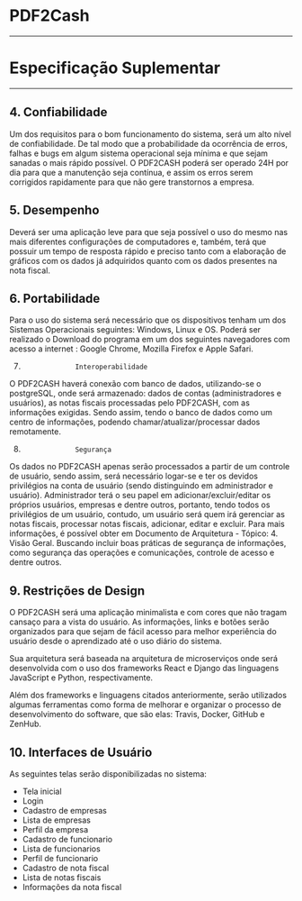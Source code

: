 # PDF2Cash
***
# Especificação Suplementar
***

## 4. Confiabilidade
Um dos requisitos para o bom funcionamento do sistema, será um alto nível de confiabilidade. De tal modo que a probabilidade da ocorrência de erros, falhas e bugs em algum sistema operacional seja mínima e que sejam sanadas o mais rápido possível.
O PDF2CASH poderá ser operado 24H por dia para que a manutenção seja contínua, e assim os erros serem corrigidos rapidamente para que não gere transtornos a empresa.

## 5. Desempenho
Deverá ser uma aplicação leve para que seja possível o uso do mesmo nas mais diferentes configurações de computadores e, também, terá que possuir um tempo de resposta rápido e preciso tanto com a elaboração de gráficos com os dados já adquiridos quanto com os dados presentes na nota fiscal.

## 6. Portabilidade
Para o uso do sistema será necessário que os dispositivos tenham um dos Sistemas Operacionais seguintes: Windows, Linux e OS. Poderá ser realizado o Download do programa em um dos seguintes navegadores com acesso a internet : Google Chrome, Mozilla Firefox e Apple Safari.

7.                  Interoperabilidade
O PDF2CASH haverá conexão com banco de dados, utilizando-se o postgreSQL, onde será armazenado: dados de contas (administradores e usuários), as notas fiscais processadas pelo PDF2CASH, com as informações exigidas. Sendo assim, tendo o banco de dados como um centro de informações, podendo chamar/atualizar/processar dados remotamente.

8.                  Segurança
Os dados no PDF2CASH apenas serão processados a partir de um controle de usuário, sendo assim, será necessário logar-se e ter os devidos privilégios na conta de usuário (sendo distinguindo em administrador e usuário). Administrador terá o seu papel em adicionar/excluir/editar os próprios usuários, empresas e dentre outros, portanto, tendo todos os privilégios de um usuário, contudo, um usuário será quem irá gerenciar as notas fiscais, processar notas fiscais, adicionar, editar e excluir. Para mais informações, é possível obter em Documento de Arquitetura - Tópico: 4. Visão Geral. Buscando incluir boas práticas de segurança de informações, como segurança das operações e comunicações, controle de acesso e dentre outros.

## 9. Restrições de Design
O PDF2CASH será uma aplicação minimalista e com cores que não tragam cansaço para a vista do usuário. As informações, links e botões serão organizados para que sejam de fácil acesso para melhor experiência do usuário desde o aprendizado até o uso diário do sistema.

Sua arquitetura será baseada na arquitetura de microserviços onde será desenvolvida com o uso dos frameworks React e Django das linguagens JavaScript e Python, respectivamente.

Além dos frameworks e linguagens citados anteriormente, serão utilizados algumas ferramentas como forma de melhorar e organizar o processo de desenvolvimento do software, que são elas: Travis, Docker, GitHub e ZenHub.

## 10. Interfaces de Usuário
As seguintes telas serão disponibilizadas no sistema:
* Tela inicial
* Login
* Cadastro de empresas
* Lista de empresas
* Perfil da empresa
* Cadastro de funcionario
* Lista de funcionarios
* Perfil de funcionario
* Cadastro de nota fiscal
* Lista de notas fiscais
* Informações da nota fiscal
